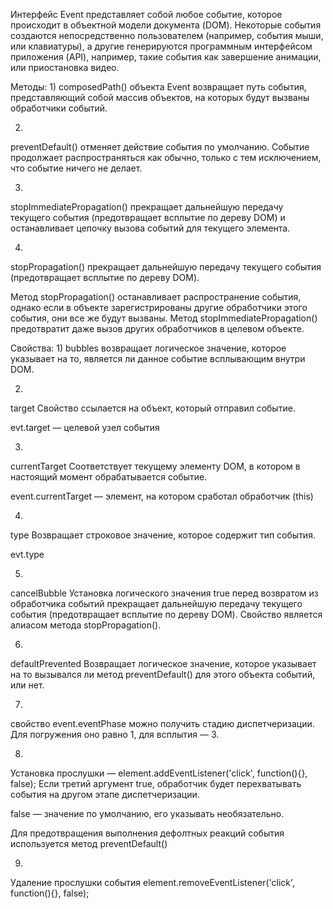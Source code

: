 Интерфейс Event
представляет собой любое событие, которое происходит в объектной модели документа (DOM).
 Некоторые события создаются непосредственно пользователем
 (например, события мыши, или клавиатуры),
 а другие генерируются программным интерфейсом приложения (API),
  например, такие события как завершение анимации, или приостановка видео.

Методы:
1)
composedPath()
объекта Event возвращает путь события,
представляющий собой массив объектов, на которых будут вызваны обработчики событий.

2)
preventDefault()
отменяет действие события по умолчанию.
Событие продолжает распространяться как обычно,
только с тем исключением, что событие ничего не делает.

3)
stopImmediatePropagation()
прекращает дальнейшую передачу текущего события
(предотвращает всплытие по дереву DOM)
и останавливает цепочку вызова событий для текущего элемента.

4)
 stopPropagation()
прекращает дальнейшую передачу текущего события
(предотвращает всплытие по дереву DOM).

Метод stopPropagation() останавливает распространение события, однако если в объекте зарегистрированы другие обработчики этого события, они все же будут вызваны.
Метод stopImmediatePropagation() предотвратит даже вызов других обработчиков в целевом объекте.


Свойства:
1)
bubbles
возвращает логическое значение, которое указывает на то,
является ли данное событие всплывающим внутри DOM.

2)
target
Свойство ссылается на объект, который отправил событие.

evt.target — целевой узел события

3)
currentTarget
Соответствует текущему элементу DOM,
в котором в настоящий момент обрабатывается событие.

event.currentTarget — элемент, на котором сработал обработчик (this)

4)
type
Возвращает строковое значение, которое содержит тип события.

evt.type


5)
cancelBubble
Установка логического значения true перед возвратом из обработчика событий
прекращает дальнейшую передачу текущего события
(предотвращает всплытие по дереву DOM).
Свойство является алиасом метода stopPropagation().

6)
defaultPrevented
Возвращает логическое значение, которое указывает на то
вызывался ли метод preventDefault() для этого объекта событий, или нет.


7)
свойство
event.eventPhase
можно получить стадию диспетчеризации.
Для погружения оно равно 1, для всплытия — 3.

8)
Установка прослушки —
element.addEventListener('click', function(){}, false);
Если третий аргумент true, обработчик будет перехватывать события на другом этапе диспетчеризации.

false — значение по умолчанию, его указывать необязательно.

Для предотвращения выполнения дефолтных реакций события используется метод preventDefault()

9)
Удаление прослушки события
element.removeEventListener('click', function(){}, false);
